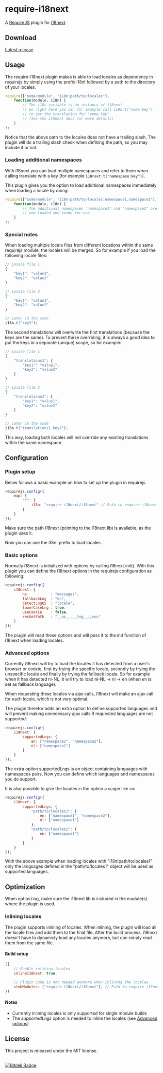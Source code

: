 # require-i18next

A [RequireJS](http://requirejs.org) plugin for [i18next](http://i18next.com).

## Download

[Latest release](https://github.com/jcbvm/require-i18next/releases/latest)

## Usage

The require-i18next plugin makes is able to load locales as dependency in
requirejs by simply using the prefix i18n! followed by a path to the 
directory of your locales.

```javascript
require(["some/module", "i18n!path/to/locales"],
    function(module, i18n) {
        // The i18n variable is an instance of i18next
        // So right here you can for example call i18n.t("some key")
        // to get the translation for "some key"
        // (See the i18next docs for more details)
    }
);
```

Notice that the above path to the locales does not have a trailing slash.
The plugin will do a trailing slash check when defining the path, so you
may include it or not.

### Loading additional namespaces

With i18next you can load multiple namespaces and refer to them when 
calling translate with a key (for example <code>i18next.t("namespace:key")</code>).

This plugin gives you the option to load additional namespaces 
immediately when loading a locale by doing:

```javascript
require(["some/module", "i18n!path/to/locales:namespace1,namespace2"],
    function(module, i18n) {
        // The additional namespaces "namespace1" and "namespace2" are
        // now loaded and ready for use
    }
);
```

### Special notes

When loading multiple locale files from different locations within the same requirejs module, the locales will be merged. So for example if you load the following locale files:

```javascript
// Locale file 1
{
    "key1": "value1",
    "key2": "value2"
}

// Locale file 2
{
    "key1": "value1",
    "key2": "value2"
}

// Later in the code
i18n.t("key1");
```

The second translations will overwrite the first translations (because the keys are the same). To prevent these overriding, it is always a good idea to put the keys in a separate (unique) scope, so for example:

```javascript
// Locale file 1
{
    "translations1": {
        "key1": "value1",
        "key2": "value2"
    }
}

// Locale file 2
{
    "translations2": {
        "key1": "value1",
        "key2": "value2"
    }
}

// Later in the code
i18n.t("translations1.key1");
```

This way, loading both locales will not override any existing translations within the same namespace.

## Configuration

### Plugin setup

Below follows a basic example on how to set up the plugin in requirejs.

```javascript
requirejs.config({
    map: {
        "*": {
            i18n: "require-i18next/i18next" // Path to require-i18next plugin
        }
    }
});
```

Make sure the path <i>i18next</i> (pointing to the i18next lib) is available, as the plugin uses it.

Now you can use the i18n! prefix to load locales.

### Basic options

Normally i18next is initialized with options by calling i18next.init().
With this plugin you can define the i18next options in the requirejs
configuration as following:

```javascript
requirejs.config({
    i18next: {
        ns           : "messages",
        fallbackLng  : "en",
        detectLngQS  : "locale",
        lowerCaseLng : true,
        useCookie    : false,
        resGetPath   : "__ns__.__lng__.json"
    }
});
```

The plugin will read these options and will pass it to the init function 
of i18next when loading locales.

### Advanced options

Currently i18next will try to load the locales it has detected from a
user's browser or cookie, first by trying the specific locale, secondly by
trying the unspecific locale and finally by trying the fallback locale. 
So for example when it has detected nl-NL, it will try to load 
nl-NL -> nl -> en (when en is set as fallback language). 

When requesting these locales via ajax calls, i18next will make an ajax 
call for each locale, which is not very optimal.

The plugin therefor adds an extra option to define supported languages and
will prevent making unnecessary ajax calls if requested languages are not
supported:

```javascript
requirejs.config({
    i18next: {
        supportedLngs: {
            en: ["namespace1", "namespace2"],
            nl: ["namespace1"]
        }
    }
});
```

The extra option supportedLngs is an object containing languages with 
namespaces pairs. Now you can define which languages and namespaces you
do support.

It is also possible to give the locales in the option a scope like so:

```javascript
requirejs.config({
    i18next: {
        supportedLngs: {
            "path/to/locales1": {
                en: ["namespace1", "namespace2"],
                nl: ["namespace1"]
            },
            "path/to/locales2": {
                en: ["namespace1"]
            }
        }
    }
});
```

With the above example when loading locales with "i18n!path/to/locales1"
only the languages defined in the "path/to/locales1" object will be
used as supported languages.

## Optimization

When optimizing, make sure the i18next lib is included in the module(s) where the plugin is used.

### Inlining locales

The plugin supports inlining of locales. When inlining, the plugin will load all the locale files and add them to the final file. After the build process, i18next doesn't have to dynamicly load any locales anymore, but can simply read them from the same file.

#### Build setup

```javascript
({
    // Enable inlining locales
    inlineI18next: true, 
    
    // Plugin code is not needed anymore when inlining the locales
    stubModules: ["require-i18next/i18next"], // Path to require-i18next plugin
})
```

#### Notes

- Currently inlining locales is only supported for single module builds<br>
- The <i>supportedLngs</i> option is needed to inline the locales (see [Advanced options](#advanced-options))

## License

This project is released under the MIT license.

<br>[![Bitdeli Badge](https://d2weczhvl823v0.cloudfront.net/jcbvm/require-i18next/trend.png)](https://bitdeli.com/free "Bitdeli Badge")
